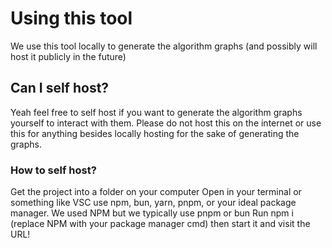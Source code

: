 # Using this tool

We use this tool locally to generate the algorithm graphs (and possibly will host it publicly in the future)

## Can I self host?
Yeah feel free to self host if you want to generate the algorithm graphs yourself to interact with them. Please do not host this on the internet or use this for anything besides locally hosting for the sake of generating the graphs.

### How to self host?
Get the project into a folder on your computer
Open in your terminal or something like VSC
use npm, bun, yarn, pnpm, or your ideal package manager. We used NPM but we typically use pnpm or bun
Run npm i (replace NPM with your package manager cmd)
then start it and visit the URL!